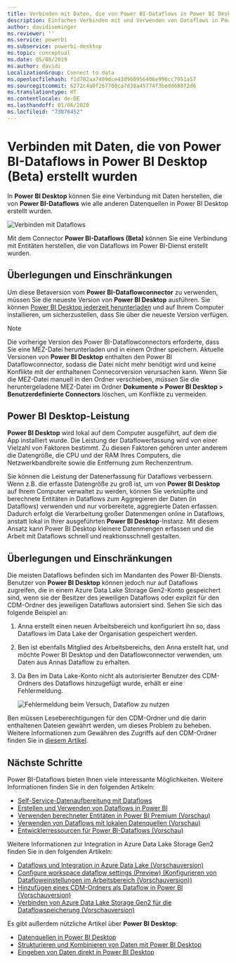 ```yaml
---
title: Verbinden mit Daten, die von Power BI-Dataflows in Power BI Desktop (Beta) erstellt wurden
description: Einfaches Verbinden mit und Verwenden von Dataflows in Power BI Desktop
author: davidiseminger
ms.reviewer: ''
ms.service: powerbi
ms.subservice: powerbi-desktop
ms.topic: conceptual
ms.date: 05/08/2019
ms.author: davidi
LocalizationGroup: Connect to data
ms.openlocfilehash: f1d782aa7409dce43d960956406e996cc7951a57
ms.sourcegitcommit: 6272c4a0f267708ca7d38a45774f3bedd680f2d6
ms.translationtype: HT
ms.contentlocale: de-DE
ms.lasthandoff: 01/06/2020
ms.locfileid: "73876452"
---
```

# <a name="connect-to-data-created-by-power-bi-dataflows-in-power-bi-desktop-beta"></a>Verbinden mit Daten, die von Power BI-Dataflows in Power BI Desktop (Beta) erstellt wurden
In **Power BI Desktop** können Sie eine Verbindung mit Daten herstellen, die von **Power BI-Dataflows** wie alle anderen Datenquellen in Power BI Desktop erstellt wurden.

![Verbinden mit Dataflows](media/desktop-connect-dataflows/connect-dataflows_01.png)

Mit dem Connector **Power BI-Dataflows (Beta)** können Sie eine Verbindung mit Entitäten herstellen, die von Dataflows im Power BI-Dienst erstellt wurden. 

## <a name="considerations-and-limitations"></a>Überlegungen und Einschränkungen

Um diese Betaversion vom **Power BI-Dataflowconnector** zu verwenden, müssen Sie die neueste Version von **Power BI Desktop** ausführen. Sie können [Power BI Desktop jederzeit herunterladen](desktop-get-the-desktop.md) und auf Ihrem Computer installieren, um sicherzustellen, dass Sie über die neueste Version verfügen.  

> [!NOTE]
> Die vorherige Version des Power BI-Dataflowconnectors erforderte, dass Sie eine MEZ-Datei herunterladen und in einem Ordner speichern. Aktuelle Versionen von **Power BI Desktop** enthalten den Power BI Dataflowconnector, sodass die Datei nicht mehr benötigt wird und keine Konflikte mit der enthaltenen Connecorversion verursachen kann. Wenn Sie die MEZ-Datei manuell in den Ordner verschieben, *müssen* Sie die heruntergeladene MEZ-Datei im Ordner **Dokumente > Power BI Desktop > Benutzerdefinierte Connectors** löschen, um Konflikte zu vermeiden. 

## <a name="desktop-performance"></a>Power BI Desktop-Leistung
**Power BI Desktop** wird lokal auf dem Computer ausgeführt, auf dem die App installiert wurde. Die Leistung der Dataflowerfassung wird von einer Vielzahl von Faktoren bestimmt. Zu diesen Faktoren gehören unter anderem die Datengröße, die CPU und der RAM Ihres Computers, die Netzwerkbandbreite sowie die Entfernung zum Rechenzentrum.

Sie können die Leistung der Datenerfassung für Dataflows verbessern. Wenn z.B. die erfasste Datengröße zu groß ist, um von **Power BI Desktop** auf Ihrem Computer verwaltet zu werden, können Sie verknüpfte und berechnete Entitäten in Dataflows zum Aggregieren der Daten (in Dataflows) verwenden und nur vorbereitete, aggregierte Daten erfassen. Dadurch erfolgt die Verarbeitung großer Datenmengen online in Dataflows, anstatt lokal in Ihrer ausgeführten **Power BI Desktop**-Instanz. Mit diesem Ansatz kann Power BI Desktop kleinere Datenmengen erfassen und die Arbeit mit Dataflows schnell und reaktionsschnell gestalten.

## <a name="considerations-and-limitations"></a>Überlegungen und Einschränkungen

Die meisten Dataflows befinden sich im Mandanten des Power BI-Diensts. Benutzer von **Power BI Desktop** können jedoch nur auf Dataflows zugreifen, die in einem Azure Data Lake Storage Gen2-Konto gespeichert sind, wenn sie der Besitzer des jeweiligen Dataflows oder explizit für den CDM-Ordner des jeweiligen Dataflows autorisiert sind. Sehen Sie sich das folgende Beispiel an:

1.  Anna erstellt einen neuen Arbeitsbereich und konfiguriert ihn so, dass Dataflows im Data Lake der Organisation gespeichert werden.
2.  Ben ist ebenfalls Mitglied des Arbeitsbereichs, den Anna erstellt hat, und möchte Power BI Desktop und den Dataflowconnector verwenden, um Daten aus Annas Dataflow zu erhalten.
3.  Da Ben im Data Lake-Konto nicht als autorisierter Benutzer des CDM-Ordners des Dataflows hinzugefügt wurde, erhält er eine Fehlermeldung.

    ![Fehlermeldung beim Versuch, Dataflow zu nutzen](media/service-dataflows-configure-workspace-storage-settings/dataflow-storage-settings_08.jpg)

Ben müssen Leseberechtigungen für den CDM-Ordner und die darin enthaltenen Dateien gewährt werden, um dieses Problem zu beheben. Weitere Informationen zum Gewähren des Zugriffs auf den CDM-Ordner finden Sie in [diesem Artikel](https://go.microsoft.com/fwlink/?linkid=2029121).




## <a name="next-steps"></a>Nächste Schritte
Power BI-Dataflows bieten Ihnen viele interessante Möglichkeiten. Weitere Informationen finden Sie in den folgenden Artikeln:

* [Self-Service-Datenaufbereitung mit Dataflows](service-dataflows-overview.md)
* [Erstellen und Verwenden von Dataflows in Power BI](service-dataflows-create-use.md)
* [Verwenden berechneter Entitäten in Power BI Premium (Vorschau)](service-dataflows-computed-entities-premium.md)
* [Verwenden von Dataflows mit lokalen Datenquellen (Vorschau)](service-dataflows-on-premises-gateways.md)
* [Entwicklerressourcen für Power BI-Dataflows (Vorschau)](service-dataflows-developer-resources.md)

Weitere Informationen zur Integration in Azure Data Lake Storage Gen2 finden Sie in den folgenden Artikeln:

* [Dataflows und Integration in Azure Data Lake (Vorschauversion)](service-dataflows-azure-data-lake-integration.md)
* [Configure workspace dataflow settings (Preview) (Konfigurieren von Datafloweinstellungen im Arbeitsbereich (Vorschauversion))](service-dataflows-configure-workspace-storage-settings.md)
* [Hinzufügen eines CDM-Ordners als Dataflow in Power BI (Vorschauversion)](service-dataflows-add-cdm-folder.md)
* [Verbinden von Azure Data Lake Storage Gen2 für die Dataflowspeicherung (Vorschauversion)](service-dataflows-connect-azure-data-lake-storage-gen2.md)

Es gibt außerdem nützliche Artikel über **Power BI Desktop**:

* [Datenquellen in Power BI Desktop](desktop-data-sources.md)
* [Strukturieren und Kombinieren von Daten mit Power BI Desktop](desktop-shape-and-combine-data.md)
* [Eingeben von Daten direkt in Power BI Desktop](desktop-enter-data-directly-into-desktop.md)   

